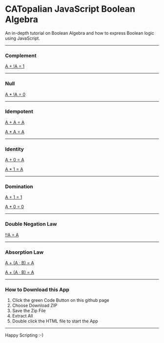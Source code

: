 # CATopalian JavaScript Boolean Algebra
An in-depth tutorial on Boolean Algebra and how to express Boolean logic using JavaScript.   

---

### Complement
[A + !A = 1](src/Complement_Law/a_plus_not_a_equals_1.md)

---

### Null
[A * !A = 0](src/Null_Law/a_times_not_a_equals_zero.md)

---

### Idempotent
[A + A = A](src/Idempotent_Law/a_plus_a_equals_a.md)  

[A * A = A](src/Idempotent_Law/a_times_a_equals_a.md)  

---

### Identity
[A + 0 = A](src/Identity_Law/a_plus_0_equals_a.md)  

[A * 1 = A](src/Identity_Law/a_times_1_equals_a.md)  

---

### Domination
[A + 1 = 1](src/Domination_Law/a_plus_1_equals_1.md)  

[A * 0 = 0](src/Domination_Law/a_times_0_equals_0.md)  

---

### Double Negation Law
[!!A = A](src/Double_Negation_Law/not_not_a_equals_a.md)  

---

### Absorption Law
[A + (A · B) = A](src/Absorption_Law/a_and_(a_or_b)_equals_a.md)  

[A + (A · B) = A](src/Absorption_Law/a_or_(a_and_b)_equals_a.md)  

---

### How to Download this App
1. Click the green Code Button on this github page
2. Choose Download ZIP
3. Save the Zip File
4. Extract All
5. Double click the HTML file to start the App

---

Happy Scripting :-)

